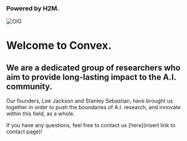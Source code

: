 ### Powered by H2M.

![OIG](https://github.com/Kquant03/Guide/assets/155934148/6f179da0-c74b-433b-a0bd-c6c669e9deb1)

# Welcome to Convex.

## We are a dedicated group of researchers who aim to provide long-lasting impact to the A.I. community.

Our founders, Lee Jackson and Stanley Sebastian, have brought us together in order to push the boundaries of A.I. research, and innovate within this field, as a whole.

If you have any questions, feel free to contact us [here](insert link to contact page)!
